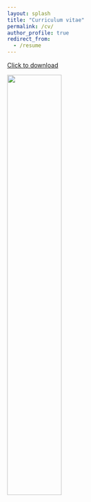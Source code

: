 ```yaml
---
layout: splash
title: "Curriculum vitae"
permalink: /cv/
author_profile: true
redirect_from:
  - /resume
---
```


[Click to download](https://github.com/bnwolford/bnwolford.github.io/raw/master/files/BW_CV_July_2020.pdf)   

<a href="https://github.com/bnwolford/bnwolford.github.io/raw/master/files/BW_CV_July_2020.pdf" download="BW_CV_July_2020.pdf"><img src="../images/BW_CV_July_2020" height="50%" width="50%"></a>



